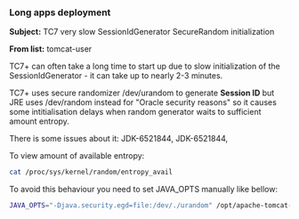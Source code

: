 ### Long apps deployment
**Subject:** TC7 very slow SessionIdGenerator SecureRandom initialization

**From list:** tomcat-user

TC7+ can often take a long time to start up due to slow initialization of the SessionIdGenerator - it can take up to nearly 2-3 minutes.

TC7+ uses secure randomizer /dev/urandom to generate **Session ID** but JRE uses /dev/random instead for "Oracle security reasons" so it causes some intitialisation delays when random generator waits to sufficient amount entropy.

There is some issues about it: JDK-6521844, JDK-6521844, 

To view amount of available entropy:
```bash
cat /proc/sys/kernel/random/entropy_avail
```

To avoid this behaviour you need to set JAVA_OPTS manually like bellow:
```bash
JAVA_OPTS="-Djava.security.egd=file:/dev/./urandom" /opt/apache-tomcat-7.0.70/bin/startup.sh
```
